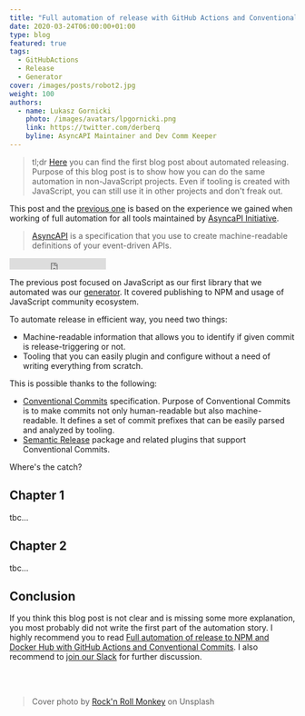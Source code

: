 ```yaml
---
title: "Full automation of release with GitHub Actions and Conventional Commits for non-JS projects - part 2"
date: 2020-03-24T06:00:00+01:00
type: blog
featured: true
tags:
  - GitHubActions
  - Release
  - Generator
cover: /images/posts/robot2.jpg
weight: 100
authors:
  - name: Lukasz Gornicki
    photo: /images/avatars/lpgornicki.png
    link: https://twitter.com/derberq
    byline: AsyncAPI Maintainer and Dev Comm Keeper
---
```


> tl;dr
[Here](/blog/automated-releases/) you can find the first blog post about automated releasing. Purpose of this blog post is to show how you can do the same automation in non-JavaScript projects. Even if tooling is created with JavaScript, you can still use it in other projects and don't freak out.

This post and the [previous one](/blog/automated-releases/) is based on the experience we gained when working of full automation for all tools maintained by [AsyncaPI Initiative](https://github.com/asyncapi/asyncapi/).

> [AsyncAPI](https://github.com/asyncapi/asyncapi/) is a specification that you use to create machine-readable definitions of your event-driven APIs. 
<iframe src="https://ghbtns.com/github-btn.html?user=twbs&repo=bootstrap&type=star&count=true" frameborder="0" scrolling="0" width="170px" height="20px"></iframe>

The previous post focused on JavaScript as our first library that we automated was our [generator](https://github.com/asyncapi/generator/). It covered publishing to NPM and usage of JavaScript community ecosystem.

To automate release in efficient way, you need two things:
- Machine-readable information that allows you to identify if given commit is release-triggering or not.
- Tooling that you can easily plugin and configure without a need of writing everything from scratch.

This is possible thanks to the following:
- [Conventional Commits](https://www.conventionalcommits.org/en/v1.0.0/) specification. Purpose of Conventional Commits is to make commits not only human-readable but also machine-readable. It defines a set of commit prefixes that can be easily parsed and analyzed by tooling.
- [Semantic Release](https://github.com/semantic-release/semantic-release) package and related plugins that support Conventional Commits.

Where's the catch?

## Chapter 1

tbc... 

## Chapter 2

tbc...

## Conclusion

If you think this blog post is not clear and is missing some more explanation, you most probably did not write the first part of the automation story. I highly recommend you to read [Full automation of release to NPM and Docker Hub with GitHub Actions and Conventional Commits](/blog/automated-releases/). I also recommend to [join our Slack](https://www.asyncapi.com/slack-invite/) for further discussion.

<br><br>
> Cover photo by [Rock'n Roll Monkey](https://unsplash.com/@rocknrollmonkey) on Unsplash